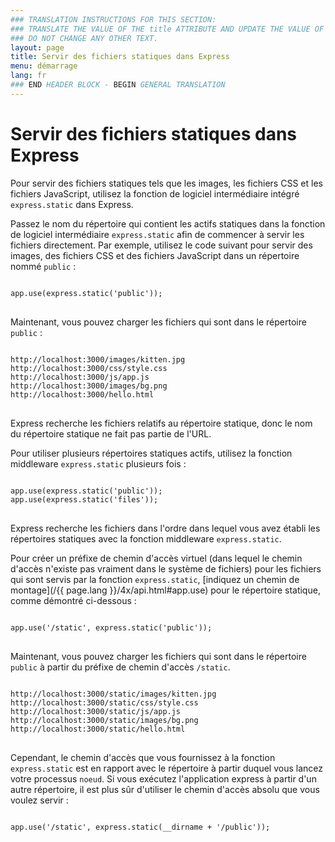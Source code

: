 ```yaml
---
### TRANSLATION INSTRUCTIONS FOR THIS SECTION:
### TRANSLATE THE VALUE OF THE title ATTRIBUTE AND UPDATE THE VALUE OF THE lang ATTRIBUTE.
### DO NOT CHANGE ANY OTHER TEXT.
layout: page
title: Servir des fichiers statiques dans Express
menu: démarrage
lang: fr
### END HEADER BLOCK - BEGIN GENERAL TRANSLATION
---
```


# Servir des fichiers statiques dans Express

Pour servir des fichiers statiques tels que les images, les
fichiers CSS et les fichiers JavaScript, utilisez la fonction de
logiciel intermédiaire intégré `express.static` dans Express.

Passez le nom du répertoire qui contient les actifs
statiques dans la fonction de logiciel intermédiaire
`express.static` afin de commencer à servir
les fichiers directement. Par exemple, utilisez le code suivant pour
servir des images, des fichiers CSS et des fichiers JavaScript dans
un répertoire nommé `public` :

<pre>
<code class="language-javascript" translate="no">
app.use(express.static('public'));
</code>
</pre>

Maintenant, vous pouvez charger les fichiers qui sont dans le
répertoire `public` :

<pre>
<code class="language-javascript" translate="no">
http://localhost:3000/images/kitten.jpg
http://localhost:3000/css/style.css
http://localhost:3000/js/app.js
http://localhost:3000/images/bg.png
http://localhost:3000/hello.html
</code>
</pre>

<div class="doc-box doc-info">
Express recherche les fichiers relatifs au répertoire statique, donc
le nom du répertoire statique ne fait pas partie de l'URL.
</div>

Pour utiliser plusieurs répertoires statiques actifs,
utilisez la fonction middleware
`express.static` plusieurs fois :

<pre>
<code class="language-javascript" translate="no">
app.use(express.static('public'));
app.use(express.static('files'));
</code>
</pre>

Express recherche les fichiers dans l'ordre dans lequel vous
avez établi les répertoires statiques avec la fonction middleware `express.static`.

Pour créer un préfixe de chemin d'accès virtuel (dans lequel le
chemin d'accès n'existe pas vraiment dans le système de fichiers)
pour les fichiers qui sont servis par la fonction
`express.static`, [indiquez un
chemin de montage](/{{ page.lang }}/4x/api.html#app.use) pour le répertoire statique, comme démontré
ci-dessous :

<pre>
<code class="language-javascript" translate="no">
app.use('/static', express.static('public'));
</code>
</pre>

Maintenant, vous pouvez charger les fichiers qui sont dans le
répertoire `public` à partir du préfixe de chemin
d'accès `/static`.

<pre>
<code class="language-javascript" translate="no">
http://localhost:3000/static/images/kitten.jpg
http://localhost:3000/static/css/style.css
http://localhost:3000/static/js/app.js
http://localhost:3000/static/images/bg.png
http://localhost:3000/static/hello.html
</code>
</pre>

Cependant, le chemin d'accès que vous fournissez à la
fonction `express.static` est en rapport avec
le répertoire à partir duquel vous lancez votre processus `noeud`. Si
vous exécutez l'application express à partir d'un autre répertoire, il
est plus sûr d'utiliser le chemin d'accès absolu que vous voulez
servir :

<pre>
<code class="language-javascript" translate="no">
app.use('/static', express.static(__dirname + '/public'));
</code>
</pre>
